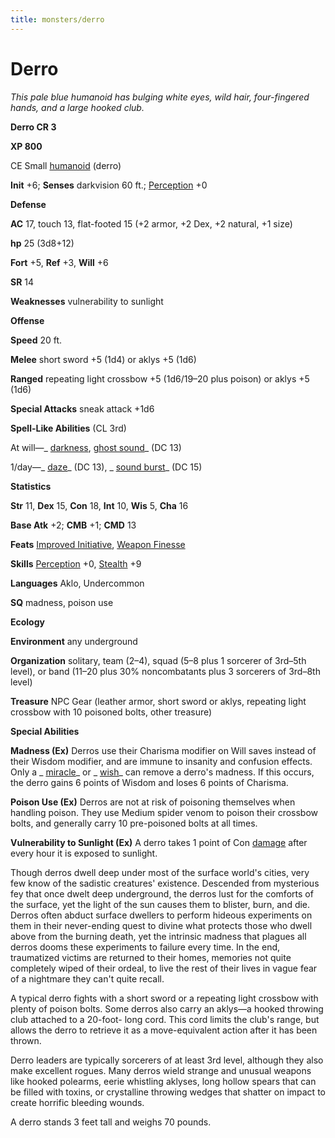 ```yaml
---
title: monsters/derro
---
```

# Derro

_This pale blue humanoid has bulging white eyes, wild hair, four-fingered hands, and a large hooked club._

**Derro CR 3**

**XP 800**

CE Small [humanoid](creatureTypes#_humanoid) (derro)

**Init** +6; **Senses** darkvision 60 ft.; [Perception](../skills/perception#_perception) +0

**Defense**

**AC** 17, touch 13, flat-footed 15 (+2 armor, +2 Dex, +2 natural, +1 size)

**hp** 25 (3d8+12)

**Fort** +5, **Ref** +3, **Will** +6

**SR** 14

**Weaknesses** vulnerability to sunlight

**Offense**

**Speed** 20 ft.

**Melee** short sword +5 (1d4) or aklys +5 (1d6)

**Ranged** repeating light crossbow +5 (1d6/19–20 plus poison) or aklys +5 (1d6)

**Special Attacks** sneak attack +1d6

**Spell-Like Abilities** (CL 3rd)

At will—_ [darkness](../spells/darkness#_darkness), [ghost sound](../spells/ghostSound#_ghost-sound)_ (DC 13)

1/day—_ [daze](../spells/daze#_daze)_ (DC 13), _ [sound burst](../spells/soundBurst#_sound-burst)_ (DC 15)

**Statistics**

**Str** 11, **Dex** 15, **Con** 18, **Int** 10, **Wis** 5, **Cha** 16

**Base Atk** +2; **CMB** +1; **CMD** 13

**Feats** [Improved Initiative](../feats#_improved-initiative), [Weapon Finesse](../feats#_weapon-finesse)

**Skills** [Perception](../skills/perception#_perception) +0, [Stealth](../skills/stealth#_stealth) +9

**Languages** Aklo, Undercommon

**SQ** madness, poison use

**Ecology**

**Environment** any underground

**Organization** solitary, team (2–4), squad (5–8 plus 1 sorcerer of 3rd–5th level), or band (11–20 plus 30% noncombatants plus 3 sorcerers of 3rd–8th level)

**Treasure** NPC Gear (leather armor, short sword or aklys, repeating light crossbow with 10 poisoned bolts, other treasure)

**Special Abilities**

**Madness (Ex)** Derros use their Charisma modifier on Will saves instead of their Wisdom modifier, and are immune to insanity and confusion effects. Only a _ [miracle](../spells/miracle#_miracle)_ or _ [wish](../spells/wish#_wish)_ can remove a derro's madness. If this occurs, the derro gains 6 points of Wisdom and loses 6 points of Charisma.

**Poison Use (Ex)** Derros are not at risk of poisoning themselves when handling poison. They use Medium spider venom to poison their crossbow bolts, and generally carry 10 pre-poisoned bolts at all times.

**Vulnerability to Sunlight (Ex)** A derro takes 1 point of Con [damage](universalMonsterRules#_ability-damage-and-drain) after every hour it is exposed to sunlight.

Though derros dwell deep under most of the surface world's cities, very few know of the sadistic creatures' existence. Descended from mysterious fey that once dwelt deep underground, the derros lust for the comforts of the surface, yet the light of the sun causes them to blister, burn, and die. Derros often abduct surface dwellers to perform hideous experiments on them in their never-ending quest to divine what protects those who dwell above from the burning death, yet the intrinsic madness that plagues all derros dooms these experiments to failure every time. In the end, traumatized victims are returned to their homes, memories not quite completely wiped of their ordeal, to live the rest of their lives in vague fear of a nightmare they can't quite recall.

A typical derro fights with a short sword or a repeating light crossbow with plenty of poison bolts. Some derros also carry an aklys—a hooked throwing club attached to a 20-foot- long cord. This cord limits the club's range, but allows the derro to retrieve it as a move-equivalent action after it has been thrown.

Derro leaders are typically sorcerers of at least 3rd level, although they also make excellent rogues. Many derros wield strange and unusual weapons like hooked polearms, eerie whistling aklyses, long hollow spears that can be filled with toxins, or crystalline throwing wedges that shatter on impact to create horrific bleeding wounds.

A derro stands 3 feet tall and weighs 70 pounds.

